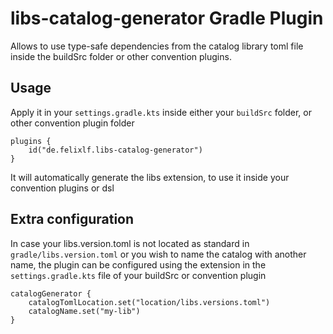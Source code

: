 # libs-catalog-generator Gradle Plugin

Allows to use type-safe dependencies from the catalog library toml file inside the buildSrc folder
or other convention
plugins.

## Usage

Apply it in your `settings.gradle.kts` inside either your `buildSrc` folder, or other convention
plugin folder

```
plugins {
    id("de.felixlf.libs-catalog-generator")
}
```

It will automatically generate the libs extension, to use it inside your convention plugins or dsl

## Extra configuration

In case your libs.version.toml is not located as standard in `gradle/libs.version.toml` or you wish
to name the catalog
with another name, the plugin can be configured using the extension in the `settings.gradle.kts`
file of your buildSrc
or convention plugin

```
catalogGenerator {
    catalogTomlLocation.set("location/libs.versions.toml")
    catalogName.set("my-lib")
}
```